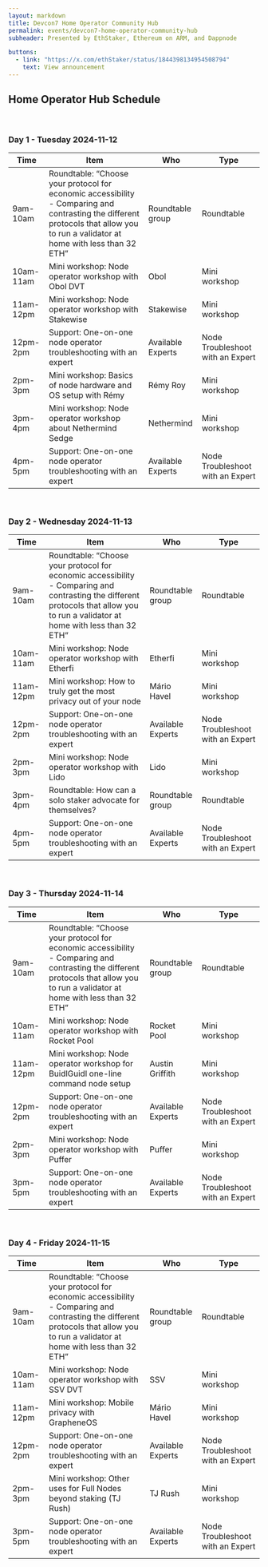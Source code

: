 ```yaml
---
layout: markdown
title: Devcon7 Home Operator Community Hub
permalink: events/devcon7-home-operator-community-hub
subheader: Presented by EthStaker, Ethereum on ARM, and Dappnode

buttons:
  - link: "https://x.com/ethStaker/status/1844398134954508794"
    text: View announcement
---
```


<h2 style="text-align:left;">Home Operator Hub Schedule</h2>

<!--
# Devcon7 Home Operator Community Hub

**Presented by EthStaker, Ethereum on ARM, and Dappnode**

Get ready: [https://x.com/ethStaker/status/1844398134954508794](https://x.com/ethStaker/status/1844398134954508794)

---
-->

&nbsp;

<h3 style="text-align:left;">Day 1 - Tuesday 2024-11-12</h3>

| Time      | Item                                                                                                                                                                              | Who               | Type                             |
| --------- | --------------------------------------------------------------------------------------------------------------------------------------------------------------------------------- | ----------------- | -------------------------------- |
| 9am-10am  | Roundtable: “Choose your protocol for economic accessibility - Comparing and contrasting the different protocols that allow you to run a validator at home with less than 32 ETH” | Roundtable group  | Roundtable                       |
| 10am-11am | Mini workshop: Node operator workshop with Obol DVT                                                                                                                               | Obol              | Mini workshop                    |
| 11am-12pm | Mini workshop: Node operator workshop with Stakewise                                                                                                                              | Stakewise         | Mini workshop                    |
| 12pm-2pm  | Support: One-on-one node operator troubleshooting with an expert                                                                                                                  | Available Experts | Node Troubleshoot with an Expert |
| 2pm-3pm   | Mini workshop: Basics of node hardware and OS setup with Rémy                                                                                                                     | Rémy Roy          | Mini workshop                    |
| 3pm-4pm   | Mini workshop: Node operator workshop about Nethermind Sedge                                                                                                                      | Nethermind        | Mini workshop                    |
| 4pm-5pm   | Support: One-on-one node operator troubleshooting with an expert                                                                                                                  | Available Experts | Node Troubleshoot with an Expert |

&nbsp;

<h3 style="text-align:left;">Day 2 - Wednesday 2024-11-13</h3>

| Time      | Item                                                                                                                                                                              | Who               | Type                             |
| --------- | --------------------------------------------------------------------------------------------------------------------------------------------------------------------------------- | ----------------- | -------------------------------- |
| 9am-10am  | Roundtable: “Choose your protocol for economic accessibility - Comparing and contrasting the different protocols that allow you to run a validator at home with less than 32 ETH” | Roundtable group  | Roundtable                       |
| 10am-11am | Mini workshop: Node operator workshop with Etherfi                                                                                                                                | Etherfi           | Mini workshop                    |
| 11am-12pm | Mini workshop: How to truly get the most privacy out of your node                                                                                                                 | Mário Havel       | Mini workshop                    |
| 12pm-2pm  | Support: One-on-one node operator troubleshooting with an expert                                                                                                                  | Available Experts | Node Troubleshoot with an Expert |
| 2pm-3pm   | Mini workshop: Node operator workshop with Lido                                                                                                                                   | Lido              | Mini workshop                    |
| 3pm-4pm   | Roundtable: How can a solo staker advocate for themselves?                                                                                                                        | Roundtable group  | Roundtable                       |
| 4pm-5pm   | Support: One-on-one node operator troubleshooting with an expert                                                                                                                  | Available Experts | Node Troubleshoot with an Expert |

&nbsp;

<h3 style="text-align:left;">Day 3 - Thursday 2024-11-14</h3>

| Time      | Item                                                                                                                                                                              | Who               | Type                             |
| --------- | --------------------------------------------------------------------------------------------------------------------------------------------------------------------------------- | ----------------- | -------------------------------- |
| 9am-10am  | Roundtable: “Choose your protocol for economic accessibility - Comparing and contrasting the different protocols that allow you to run a validator at home with less than 32 ETH” | Roundtable group  | Roundtable                       |
| 10am-11am | Mini workshop: Node operator workshop with Rocket Pool                                                                                                                            | Rocket Pool       | Mini workshop                    |
| 11am-12pm | Mini workshop: Node operator workshop for BuidlGuidl one-line command node setup                                                                                                  | Austin Griffith   | Mini workshop                    |
| 12pm-2pm  | Support: One-on-one node operator troubleshooting with an expert                                                                                                                  | Available Experts | Node Troubleshoot with an Expert |
| 2pm-3pm   | Mini workshop: Node operator workshop with Puffer                                                                                                                                 | Puffer            | Mini workshop                    |
| 3pm-5pm   | Support: One-on-one node operator troubleshooting with an expert                                                                                                                  | Available Experts | Node Troubleshoot with an Expert |

&nbsp;

<h3 style="text-align:left;">Day 4 - Friday 2024-11-15</h3>

| Time      | Item                                                                                                                                                                              | Who               | Type                             |
| --------- | --------------------------------------------------------------------------------------------------------------------------------------------------------------------------------- | ----------------- | -------------------------------- |
| 9am-10am  | Roundtable: “Choose your protocol for economic accessibility - Comparing and contrasting the different protocols that allow you to run a validator at home with less than 32 ETH” | Roundtable group  | Roundtable                       |
| 10am-11am | Mini workshop: Node operator workshop with SSV DVT                                                                                                                                | SSV               | Mini workshop                    |
| 11am-12pm | Mini workshop: Mobile privacy with GrapheneOS                                                                                                                                     | Mário Havel       | Mini workshop                    |
| 12pm-2pm  | Support: One-on-one node operator troubleshooting with an expert                                                                                                                  | Available Experts | Node Troubleshoot with an Expert |
| 2pm-3pm   | Mini workshop: Other uses for Full Nodes beyond staking (TJ Rush)                                                                                                                 | TJ Rush           | Mini workshop                    |
| 3pm-5pm   | Support: One-on-one node operator troubleshooting with an expert                                                                                                                  | Available Experts | Node Troubleshoot with an Expert |
